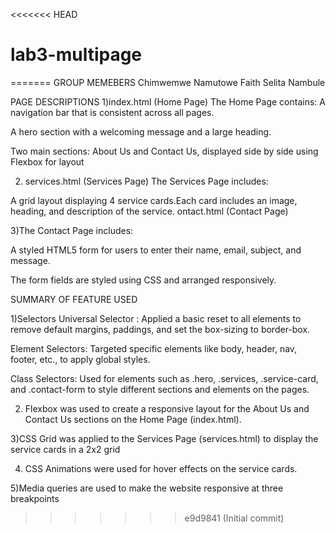 <<<<<<< HEAD
# lab3-multipage
=======
GROUP MEMEBERS
Chimwemwe Namutowe
Faith Selita Nambule

PAGE DESCRIPTIONS
1)index.html (Home Page)
The Home Page contains:
A navigation bar that is consistent across all pages.

A hero section with a welcoming message and a large heading.

Two main sections: About Us and Contact Us, displayed side by side using Flexbox for layout

2. services.html (Services Page)
   The Services Page includes:

A grid layout displaying 4 service cards.Each card includes an image, heading, and description of the service.
ontact.html (Contact Page)

3)The Contact Page includes:

A styled HTML5 form for users to enter their name, email, subject, and message.

The form fields are styled using CSS and arranged responsively.

SUMMARY OF FEATURE USED

1)Selectors
Universal Selector : Applied a basic reset to all elements to remove default margins, paddings, and set the box-sizing to border-box.

Element Selectors: Targeted specific elements like body, header, nav, footer, etc., to apply global styles.

Class Selectors: Used for elements such as .hero, .services, .service-card, and .contact-form to style different sections and elements on the pages.

2. Flexbox was used to create a responsive layout for the About Us and Contact Us sections on the Home Page (index.html).

3)CSS Grid was applied to the Services Page (services.html) to display the service cards in a 2x2 grid

4. CSS Animations were used for hover effects on the service cards.

5)Media queries are used to make the website responsive at three breakpoints
>>>>>>> e9d9841 (Initial commit)
